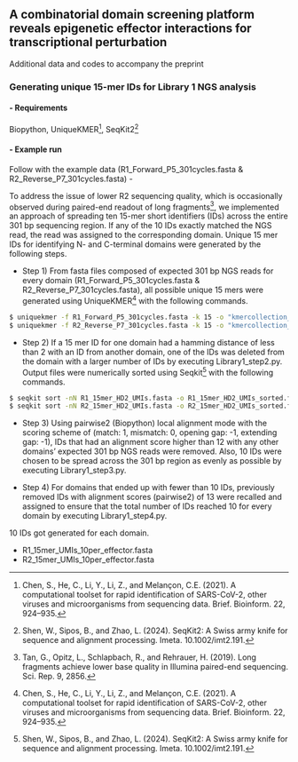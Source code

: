 ## A combinatorial domain screening platform reveals epigenetic effector interactions for transcriptional perturbation

Additional data and codes to accompany the preprint 


### Generating unique 15-mer IDs for Library 1 NGS analysis



####   - Requirements

Biopython, UniqueKMER[^1], SeqKit2[^2]




####   - Example run

Follow with the example data (R1_Forward_P5_301cycles.fasta & R2_Reverse_P7_301cycles.fasta) - 

To address the issue of lower R2 sequencing quality, which is occasionally observed during paired-end readout of long fragments[^3], we implemented an approach of spreading ten 15-mer short identifiers (IDs) across the entire 301 bp sequencing region. If any of the 10 IDs exactly matched the NGS read, the read was assigned to the corresponding domain. Unique 15 mer IDs for identifying N- and C-terminal domains were generated by the following steps. 
[^3]: Tan, G., Opitz, L., Schlapbach, R., and Rehrauer, H. (2019). Long fragments achieve lower base quality in Illumina paired-end sequencing. Sci. Rep. 9, 2856.



* Step 1) From fasta files composed of expected 301 bp NGS reads for every domain (R1_Forward_P5_301cycles.fasta & R2_Reverse_P7_301cycles.fasta), all possible unique 15 mers were generated using UniqueKMER[^1] with the following commands. 
[^1]: Chen, S., He, C., Li, Y., Li, Z., and Melançon, C.E. (2021). A computational toolset for rapid identification of SARS-CoV-2, other viruses and microorganisms from sequencing data. Brief. Bioinform. 22, 924–935.

```bash
$ uniquekmer -f R1_Forward_P5_301cycles.fasta -k 15 -o "kmercollection_R1"
$ uniquekmer -f R2_Reverse_P7_301cycles.fasta -k 15 -o "kmercollection_R2"
```


* Step 2) If a 15 mer ID for one domain had a hamming distance of less than 2 with an ID from another domain, one of the IDs was deleted from the domain with a larger number of IDs by executing Library1_step2.py. Output files were numerically sorted using Seqkit[^2] with the following commands.
[^2]: Shen, W., Sipos, B., and Zhao, L. (2024). SeqKit2: A Swiss army knife for sequence and alignment processing. Imeta. 10.1002/imt2.191.


```bash
$ seqkit sort -nN R1_15mer_HD2_UMIs.fasta -o R1_15mer_HD2_UMIs_sorted.fasta
$ seqkit sort -nN R2_15mer_HD2_UMIs.fasta -o R2_15mer_HD2_UMIs_sorted.fasta
```



* Step 3) Using pairwise2 (Biopython) local alignment mode with the scoring scheme of (match: 1, mismatch: 0, opening gap: -1, extending gap: -1), IDs that had an alignment score higher than 12 with any other domains’ expected 301 bp NGS reads were removed. Also, 10 IDs were chosen to be spread across the 301 bp region as evenly as possible by executing Library1_step3.py. 



* Step 4) For domains that ended up with fewer than 10 IDs, previously removed IDs with alignment scores (pairwise2) of 13 were recalled and assigned to ensure that the total number of IDs reached 10 for every domain by executing Library1_step4.py.


10 IDs got generated for each domain.
* R1_15mer_UMIs_10per_effector.fasta
* R2_15mer_UMIs_10per_effector.fasta
